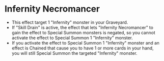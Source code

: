# Infernity Necromancer

*   This effect target 1 "Infernity" monster in your Graveyard.
*   If "Skill Drain" is active, the effect that lets "Infernity Necromancer" to gain the effect to Special Summon monsters is negated, so you cannot activate the effect to Special Summon 1 "Infernity" monster.
*   If you activate the effect to Special Summon 1 "Infernity" monster and an effect is Chained that cause you to have 1 or more cards in your hand, you will still Special Summon the targeted "Infernity" monster.
